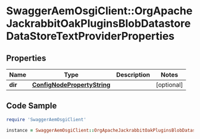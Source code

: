 # SwaggerAemOsgiClient::OrgApacheJackrabbitOakPluginsBlobDatastoreDataStoreTextProviderProperties

## Properties

Name | Type | Description | Notes
------------ | ------------- | ------------- | -------------
**dir** | [**ConfigNodePropertyString**](ConfigNodePropertyString.md) |  | [optional] 

## Code Sample

```ruby
require 'SwaggerAemOsgiClient'

instance = SwaggerAemOsgiClient::OrgApacheJackrabbitOakPluginsBlobDatastoreDataStoreTextProviderProperties.new(dir: null)
```


